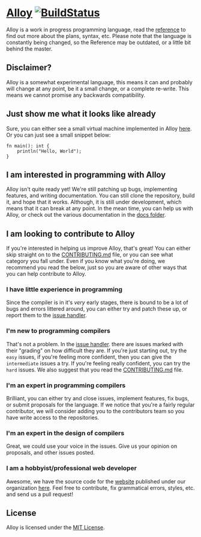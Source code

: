 # [Alloy](http://alloy-lang.org) [![BuildStatus](https://travis-ci.org/alloy-lang/alloy.svg?branch=master)](https://travis-ci.org/alloy-lang/alloy)
Alloy is a work in progress programming language, read the [reference](docs/REFERENCE.md) to find out more about the plans, syntax, etc. Please note that the language is constantly being changed, so the Reference may be outdated, or a little bit behind the master.

## Disclaimer?
Alloy is a somewhat experimental language, this means it can and probably will change at any point, be it a small change, or a complete re-write. This means we cannot promise any backwards compatibility. 

## Just show me what it looks like already
Sure, you can either see a small virtual machine implemented in Alloy [here](tests/misc/virtualmachine.ay). Or you can just see a small snippet below:

    fn main(): int {
        println("Hello, World");
    }

## I am interested in programming with Alloy
Alloy isn't quite ready yet! We're still patching up bugs, implementing features, and writing documentation. You can still clone the repository, build it, and hope that it works. Although, it is still under development, which means that it can break at any point. In the mean time, you can help us with Alloy, or check out the various documentation in the [docs folder](/docs).

## I am looking to contribute to Alloy
If you're interested in helping us improve Alloy, that's great! You can either skip straight on to the [CONTRIBUTING.md](CONTRIBUTING.md) file, or you can see what category you fall under. Even if you know what you're doing, we recommend you read the below, just so you are aware of other ways that you can help contribute to Alloy.

### I have little experience in programming
Since the compiler is in it's *very* early stages, there is bound to be a lot of bugs and errors littered around, you can either try and patch these up, or report them to the [issue handler](https://github.com/alloy-lang/alloy/issues).

### I'm new to programming compilers
That's not a problem. In the [issue handler](https://github.com/alloy-lang/alloy/issues). there are issues marked with their "grading" on how difficult they are. If you're just starting out, try the `easy` issues, if you're feeling more confident, then you can give the `intermediate` issues a try. If you're feeling really confident, you can try the `hard` issues. We also suggest that you read the [CONTRIBUTING.md](CONTRIBUTING.md) file.

### I'm an expert in programming compilers
Brilliant, you can either try and close issues, implement features, fix bugs, or submit proposals for the language. If we notice that you're a fairly regular contributor, we will consider adding you to the contributors team so you have write access to the repositories.

### I'm an expert in the design of compilers
Great, we could use your voice in the issues. Give us your opinion on proposals, and other issues posted.

### I am a hobbyist/professional web developer
Awesome, we have the source code for the [website](http://www.alloy-lang.org) published under our organization [here](https://github.com/alloy-lang/alloy-lang.org). Feel free to contribute, fix grammatical errors, styles, etc. and send us a pull request!

## License
Alloy is licensed under the [MIT License](/LICENSE.md).
